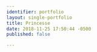 ```yaml
---
identifier: portfolio
layout: single-portfolio
title: Princesse
date: 2018-11-25 17:50:44 -0500
published: false

---
```


